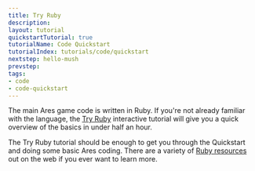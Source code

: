 ```yaml
---
title: Try Ruby
description: 
layout: tutorial
quickstartTutorial: true
tutorialName: Code Quickstart
tutorialIndex: tutorials/code/quickstart
nextstep: hello-mush
prevstep: 
tags:
- code
- code-quickstart
---
```


The main Ares game code is written in Ruby.  If you're not already familiar with the language, the [Try Ruby](https://ruby.github.io/TryRuby/) interactive tutorial will give you a quick overview of the basics in under half an hour.

The Try Ruby tutorial should be enough to get you through the Quickstart and doing some basic Ares coding.  There are a variety of [Ruby resources](/tutorials/code/ruby.html) out on the web if you ever want to learn more.